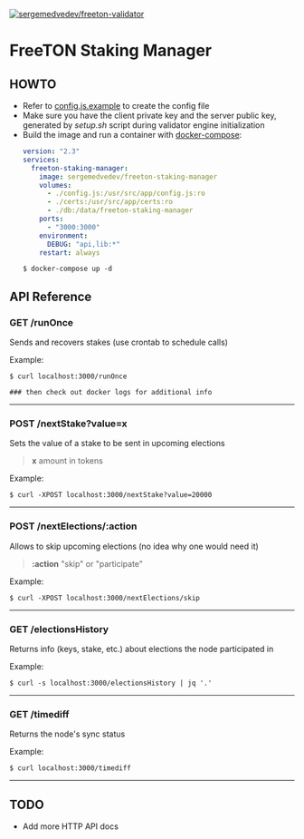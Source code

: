 [![sergemedvedev/freeton-validator](https://img.shields.io/docker/cloud/build/sergemedvedev/freeton-staking-manager.svg)](https://hub.docker.com/r/sergemedvedev/freeton-staking-manager)

# FreeTON Staking Manager

## HOWTO

- Refer to [config.js.example](config.js.example) to create the config file
- Make sure you have the client private key and the server public key, generated by _setup.sh_ script during validator engine initialization
- Build the image and run a container with [docker-compose](docker-compose.yml):
    ```yaml
    version: "2.3"
    services:
      freeton-staking-manager:
        image: sergemedvedev/freeton-staking-manager
        volumes:
          - ./config.js:/usr/src/app/config.js:ro
          - ./certs:/usr/src/app/certs:ro
          - ./db:/data/freeton-staking-manager
        ports:
          - "3000:3000"
        environment:
          DEBUG: "api,lib:*"
        restart: always
    ```
    ```console
    $ docker-compose up -d
    ```

## API Reference

### GET /runOnce
Sends and recovers stakes (use crontab to schedule calls)

Example:
```console
$ curl localhost:3000/runOnce

### then check out docker logs for additional info
```
---

### POST /nextStake?value=x
Sets the value of a stake to be sent in upcoming elections

> __x__ amount in tokens

Example:
```console
$ curl -XPOST localhost:3000/nextStake?value=20000
```
---

### POST /nextElections/:action
Allows to skip upcoming elections (no idea why one would need it)

> __:action__ "skip" or "participate"

Example:
```console
$ curl -XPOST localhost:3000/nextElections/skip
```
---

### GET /electionsHistory
Returns info (keys, stake, etc.) about elections the node participated in

Example:
```console
$ curl -s localhost:3000/electionsHistory | jq '.'
```
---

### GET /timediff
Returns the node's sync status

Example:
```console
$ curl localhost:3000/timediff
```
---

## TODO

- Add more HTTP API docs